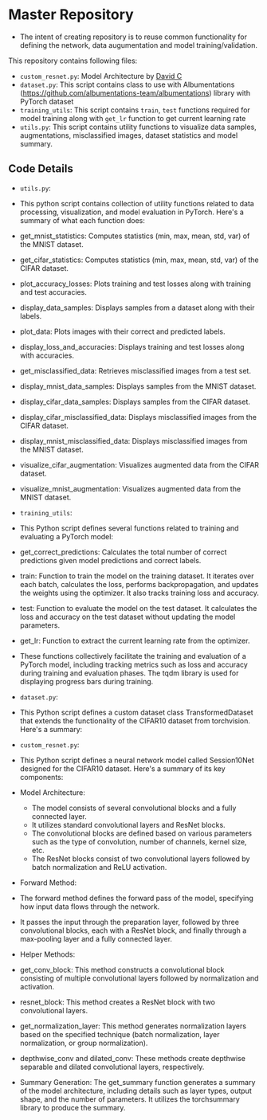 # Master Repository 
- The intent of creating repository is to reuse common functionality for defining the network, data augumentation and model training/validation. 
 
This repository contains following files:

- `custom_resnet.py`: Model Architecture by [David C](https://github.com/davidcpage)
- `dataset.py`: This script contains class to use with Albumentations (https://github.com/albumentations-team/albumentations) library with PyTorch dataset
- `training_utils`: This script contains `train`, `test` functions required for model training along with `get_lr` function to get current learning rate
- `utils.py`: This script  contains utility functions to visualize data samples, augmentations, misclassified images, dataset statistics and model summary. 

## Code Details

- `utils.py`:
- This python script contains collection of utility functions related to data processing, visualization, and model evaluation in PyTorch. Here's a summary of what each function does:

- get_mnist_statistics: Computes statistics (min, max, mean, std, var) of the MNIST dataset.
- get_cifar_statistics: Computes statistics (min, max, mean, std, var) of the CIFAR dataset.
- plot_accuracy_losses: Plots training and test losses along with training and test accuracies.
- display_data_samples: Displays samples from a dataset along with their labels.
- plot_data: Plots images with their correct and predicted labels.
- display_loss_and_accuracies: Displays training and test losses along with accuracies.
- get_misclassified_data: Retrieves misclassified images from a test set.
- display_mnist_data_samples: Displays samples from the MNIST dataset.
- display_cifar_data_samples: Displays samples from the CIFAR dataset.
- display_cifar_misclassified_data: Displays misclassified images from the CIFAR dataset.
- display_mnist_misclassified_data: Displays misclassified images from the MNIST dataset.
- visualize_cifar_augmentation: Visualizes augmented data from the CIFAR dataset.
- visualize_mnist_augmentation: Visualizes augmented data from the MNIST dataset.

- `training_utils`:
- This Python script defines several functions related to training and evaluating a PyTorch model:

- get_correct_predictions: Calculates the total number of correct predictions given model predictions and correct labels.
- train: Function to train the model on the training dataset. It iterates over each batch, calculates the loss, performs backpropagation, and updates the  weights using the optimizer. It also tracks training loss and accuracy.
- test: Function to evaluate the model on the test dataset. It calculates the loss and accuracy on the test dataset without updating the model parameters.
- get_lr: Function to extract the current learning rate from the optimizer.

- These functions collectively facilitate the training and evaluation of a PyTorch model, including tracking metrics such as loss and accuracy during training and evaluation phases. The tqdm library is used for displaying progress bars during training.

- `dataset.py`:
- This Python script defines a custom dataset class TransformedDataset that extends the functionality of the CIFAR10 dataset from torchvision. Here's a summary:

- `custom_resnet.py`:

- This Python script defines a neural network model called Session10Net designed for the CIFAR10 dataset. Here's a summary of its key components:

- Model Architecture:

    - The model consists of several convolutional blocks and a fully connected layer.
    - It utilizes standard convolutional layers and ResNet blocks.
    - The convolutional blocks are defined based on various parameters such as the type of convolution, number of channels, kernel size, etc.
    - The ResNet blocks consist of two convolutional layers followed by batch normalization and ReLU activation.

- Forward Method:

- The forward method defines the forward pass of the model, specifying how input data flows through the network.
- It passes the input through the preparation layer, followed by three convolutional blocks, each with a ResNet block, and finally through a max-pooling layer and a fully connected layer.

- Helper Methods:

- get_conv_block: This method constructs a convolutional block consisting of multiple convolutional layers followed by normalization and activation.
- resnet_block: This method creates a ResNet block with two convolutional layers.
- get_normalization_layer: This method generates normalization layers based on the specified technique (batch normalization, layer normalization, or group normalization).
- depthwise_conv and dilated_conv: These methods create depthwise separable and dilated convolutional layers, respectively.

- Summary Generation: The get_summary function generates a summary of the model architecture, including details such as layer types, output shape, and the number of parameters. It utilizes the torchsummary library to produce the summary.